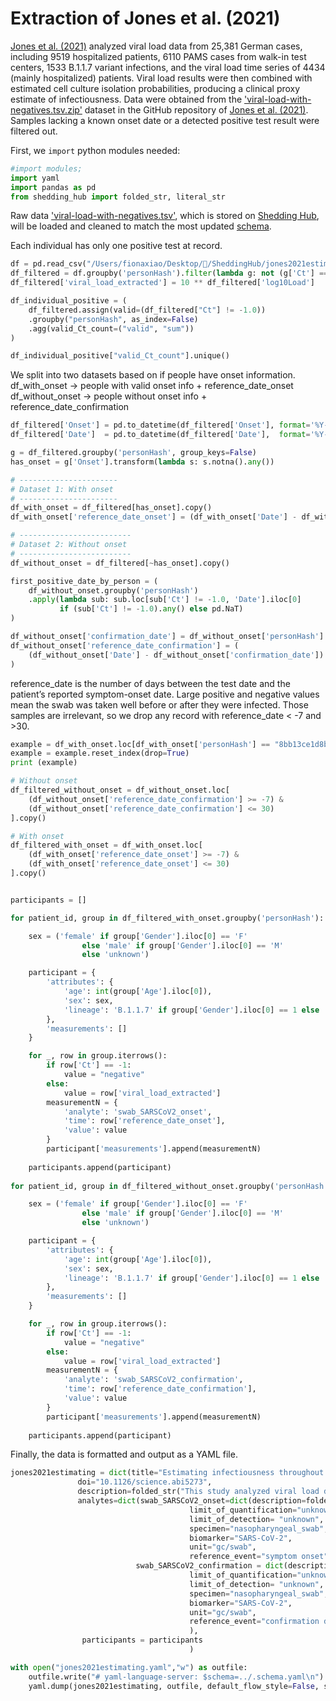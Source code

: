 # Extraction of Jones et al. (2021)

[Jones et al. (2021)](https://www.science.org/doi/10.1126/science.abi5273) analyzed viral load data from 25,381 German cases, including 9519 hospitalized patients, 6110 PAMS cases from walk-in test centers, 1533 B.1.1.7 variant infections, and the viral load time series of 4434 (mainly hospitalized) patients. Viral load results were then combined with estimated cell culture isolation probabilities, producing a clinical proxy estimate of infectiousness. Data were obtained from the ['viral-load-with-negatives.tsv.zip'](https://github.com/VirologyCharite/SARS-CoV-2-VL-paper/blob/20210614/data/viral-load-with-negatives.tsv.zip) dataset in the GitHub repository of [Jones et al. (2021)](https://www.science.org/doi/10.1126/science.abi5273). Samples lacking a known onset date or a detected positive test result were filtered out.

First, we `import` python modules needed:

```python
#import modules;
import yaml
import pandas as pd
from shedding_hub import folded_str, literal_str
```

Raw data ['viral-load-with-negatives.tsv'](https://github.com/VirologyCharite/SARS-CoV-2-VL-paper/blob/20210614/data/viral-load-with-negatives.tsv.zip), which is stored on [Shedding Hub](https://github.com/shedding-hub), will be loaded and cleaned to match the most updated [schema](https://github.com/shedding-hub/shedding-hub/blob/main/data/.schema.yaml).

Each individual has only one positive test at record. 
```python
df = pd.read_csv("/Users/fionaxiao/Desktop/💩/SheddingHub/jones2021estimating/data/viral-load-with-negatives.tsv", sep="\t")
df_filtered = df.groupby('personHash').filter(lambda g: not (g['Ct'] == -1.0).all())
df_filtered['viral_load_extracted'] = 10 ** df_filtered['log10Load']

df_individual_positive = (
    df_filtered.assign(valid=(df_filtered["Ct"] != -1.0))
    .groupby("personHash", as_index=False)
    .agg(valid_Ct_count=("valid", "sum"))
)

df_individual_positive["valid_Ct_count"].unique()
```

We split into two datasets based on if people have onset information. 
df_with_onset → people with valid onset info + reference_date_onset
df_without_onset → people without onset info + reference_date_confirmation

```python
df_filtered['Onset'] = pd.to_datetime(df_filtered['Onset'], format='%Y-%m-%d', errors='coerce')
df_filtered['Date']  = pd.to_datetime(df_filtered['Date'],  format='%Y-%m-%d', errors='coerce')

g = df_filtered.groupby('personHash', group_keys=False)
has_onset = g['Onset'].transform(lambda s: s.notna().any())

# ----------------------
# Dataset 1: With onset
# ----------------------
df_with_onset = df_filtered[has_onset].copy()
df_with_onset['reference_date_onset'] = (df_with_onset['Date'] - df_with_onset['Onset']).dt.days

# -------------------------
# Dataset 2: Without onset
# -------------------------
df_without_onset = df_filtered[~has_onset].copy()

first_positive_date_by_person = (
    df_without_onset.groupby('personHash')
    .apply(lambda sub: sub.loc[sub['Ct'] != -1.0, 'Date'].iloc[0]
           if (sub['Ct'] != -1.0).any() else pd.NaT)
)

df_without_onset['confirmation_date'] = df_without_onset['personHash'].map(first_positive_date_by_person)
df_without_onset['reference_date_confirmation'] = (
    (df_without_onset['Date'] - df_without_onset['confirmation_date']).dt.days
)
```

reference_date is the number of days between the test date and the patient’s reported symptom-onset date. Large positive and negative values mean the swab was taken well before or after they were infected. Those samples are irrelevant, so we drop any record with reference_date < -7 and >30.

```python
example = df_with_onset.loc[df_with_onset['personHash'] == "8bb13ce1d8b40383949ff842074f4040"]
example = example.reset_index(drop=True)
print (example)
```

```python 
# Without onset
df_filtered_without_onset = df_without_onset.loc[
    (df_without_onset['reference_date_confirmation'] >= -7) &
    (df_without_onset['reference_date_confirmation'] <= 30)
].copy()

# With onset
df_filtered_with_onset = df_with_onset.loc[
    (df_with_onset['reference_date_onset'] >= -7) &
    (df_with_onset['reference_date_onset'] <= 30)
].copy()
```

```python

participants = []

for patient_id, group in df_filtered_with_onset.groupby('personHash'):

    sex = ('female' if group['Gender'].iloc[0] == 'F'
                else 'male' if group['Gender'].iloc[0] == 'M'
                else 'unknown')

    participant = {
        'attributes': {
            'age': int(group['Age'].iloc[0]),
            'sex': sex, 
            'lineage': 'B.1.1.7' if group['Gender'].iloc[0] == 1 else 'unknown' 
        },
        'measurements': []
    }

    for _, row in group.iterrows():
        if row['Ct'] == -1:
            value = "negative"
        else:
            value = row['viral_load_extracted']
        measurementN = {
            'analyte': 'swab_SARSCoV2_onset',
            'time': row['reference_date_onset'],
            'value': value
        }
        participant['measurements'].append(measurementN)
    
    participants.append(participant)
    
for patient_id, group in df_filtered_without_onset.groupby('personHash'):

    sex = ('female' if group['Gender'].iloc[0] == 'F'
                else 'male' if group['Gender'].iloc[0] == 'M'
                else 'unknown')

    participant = {
        'attributes': {
            'age': int(group['Age'].iloc[0]),
            'sex': sex, 
            'lineage': 'B.1.1.7' if group['Gender'].iloc[0] == 1 else 'unknown' 
        },
        'measurements': []
    }

    for _, row in group.iterrows():
        if row['Ct'] == -1:
            value = "negative"
        else:
            value = row['viral_load_extracted']
        measurementN = {
            'analyte': 'swab_SARSCoV2_confirmation',
            'time': row['reference_date_confirmation'],
            'value': value
        }
        participant['measurements'].append(measurementN)
    
    participants.append(participant)
```

Finally, the data is formatted and output as a YAML file.

```python
jones2021estimating = dict(title="Estimating infectiousness throughout SARS-CoV-2 infection course",
               doi="10.1126/science.abi5273",
               description=folded_str("This study analyzed viral load data from 25,381 German cases, including 9519 hospitalized patients, 6110 PAMS cases from walk-in test centers, 1533 B.1.1.7 variant infections, and the viral load time series of 4434 (mainly hospitalized) patients. Viral load results were then combined with estimated cell culture isolation probabilities, producing a clinical proxy estimate of infectiousness. Data were obtained from the 'viral-load-with-negatives.tsv' dataset in the GitHub repository of Jones et al. (2021). Samples lacking a known onset date or a detected positive test result were filtered out.\n"),
               analytes=dict(swab_SARSCoV2_onset=dict(description=folded_str("The reference event is symtom onset. Viral load is semiquantitative, estimating RNA copies per entire swab sample, whereas only a fraction of the volume can reach the test tube. The quantification is based on a standard curve and derive a formula in which RT-PCR cycle threshold values are converted to viral loads. Viral load is estimated from the cycle threshold (Ct) value using the empirical formulae 14.159 - (Ct x 0.297) for the Roche Light Cycler 480 system and 15.043 - (Ct x 0.296) for the Roche cobas 6800/8800 systems. An estimated 3 percent of our samples were from the lower respiratory tract. These were not removed from the dataset because of their low frequency and the fact that the first samples for patients are almost universally swab samples. Samples from the lower respiratory tract are generally taken from patients only after intubation, by which point viral loads have typically fallen.\n"),
                                        limit_of_quantification="unknown",
                                        limit_of_detection= "unknown",
                                        specimen="nasopharyngeal_swab", 
                                        biomarker="SARS-CoV-2", 
                                        unit="gc/swab",
                                        reference_event="symptom onset",),
                            swab_SARSCoV2_confirmation = dict(description=folded_str("The reference event is confirmation date. Viral load is semiquantitative, estimating RNA copies per entire swab sample, whereas only a fraction of the volume can reach the test tube. The quantification is based on a standard curve and derive a formula in which RT-PCR cycle threshold values are converted to viral loads. Viral load is estimated from the cycle threshold (Ct) value using the empirical formulae 14.159 - (Ct x 0.297) for the Roche Light Cycler 480 system and 15.043 - (Ct x 0.296) for the Roche cobas 6800/8800 systems. An estimated 3 percent of our samples were from the lower respiratory tract. These were not removed from the dataset because of their low frequency and the fact that the first samples for patients are almost universally swab samples. Samples from the lower respiratory tract are generally taken from patients only after intubation, by which point viral loads have typically fallen.\n"),
                                        limit_of_quantification="unknown",
                                        limit_of_detection= "unknown",
                                        specimen="nasopharyngeal_swab", 
                                        biomarker="SARS-CoV-2", 
                                        unit="gc/swab",
                                        reference_event="confirmation date",)
                                        ),
                participants = participants
                                        )

with open("jones2021estimating.yaml","w") as outfile:
    outfile.write("# yaml-language-server: $schema=../.schema.yaml\n")
    yaml.dump(jones2021estimating, outfile, default_flow_style=False, sort_keys=False)

```
